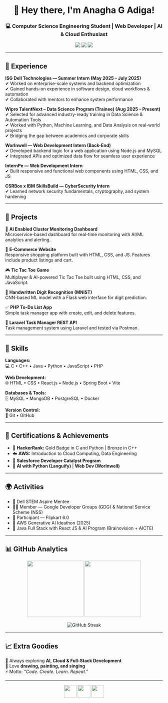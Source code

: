 <h1 align="center">👋 Hey there, I'm Anagha G Adiga!</h1>
<h3 align="center">💻 Computer Science Engineering Student | Web Developer | AI & Cloud Enthusiast</h3>

<p align="center">
  <a href="mailto:anaghagadiga2004@gmail.com"><img src="https://img.shields.io/badge/-Email-D14836?style=flat&logo=gmail&logoColor=white"></a>
  <a href="https://www.linkedin.com/in/anagha-g-adiga-577567259"><img src="https://img.shields.io/badge/-LinkedIn-0077B5?style=flat&logo=linkedin&logoColor=white"></a>
  <a href="https://github.com/AnaghaGAdiga"><img src="https://img.shields.io/badge/-GitHub-181717?style=flat&logo=github&logoColor=white"></a>
</p>

---

## 💼 Experience

**ISG Dell Technologies — Summer Intern (May 2025 – July 2025)**  
✔ Worked on enterprise-scale systems and backend optimization  
✔ Gained hands-on experience in software design, cloud workflows & automation  
✔ Collaborated with mentors to enhance system performance  

**Wipro TalentNext – Data Science Program (Trainee) (Aug 2025 – Present)**  
✔ Selected for advanced industry-ready training in Data Science & Automation Tools  
✔ Worked with Python, Machine Learning, and Data Analysis on real-world projects  
✔ Bridging the gap between academics and corporate skills  

**WorInwell — Web Development Intern (Back-End)**  
✔ Developed backend logic for a web application using Node.js and MySQL  
✔ Integrated APIs and optimized data flow for seamless user experience  

**InternPe — Web Development Intern**  
✔ Built responsive and functional web components using HTML, CSS, and JS  

**CSRBox x IBM SkillsBuild — CyberSecurity Intern**  
✔ Learned network security fundamentals, cryptography, and system hardening  

---

## 🚀 Projects

🍔 **AI Enabled Cluster Monitoring Dashboard**  
Microservice-based dashboard for real-time monitoring with AI/ML analytics and alerting.

🛒 **E-Commerce Website**  
Responsive shopping platform built with HTML, CSS, and JS. Features include product listings and cart.

🎮 **Tic Tac Toe Game**  
Multiplayer & AI-powered Tic Tac Toe built using HTML, CSS, and JavaScript.

🧠 **Handwritten Digit Recognition (MNIST)**  
CNN-based ML model with a Flask web interface for digit prediction.

✅ **PHP To-Do List App**  
Simple task manager app with create, edit, and delete features.

🧩 **Laravel Task Manager REST API**  
Task management system using Laravel and tested via Postman.

---

## 🧠 Skills

**Languages:**  
💻 C • C++ • Java • Python • JavaScript • PHP  

**Web Development:**  
🌐 HTML • CSS • React.js • Node.js • Spring Boot • Vite  

**Databases & Tools:**  
🗄️ MySQL • MongoDB • PostgreSQL • Docker  

**Version Control:**  
🔧 Git • GitHub  

---

## 🏅 Certifications & Achievements
- 🥇 **HackerRank:** Gold Badge in C and Python | Bronze in C++  
- ☁️ **AWS:** Introduction to Cloud Computing, Data Engineering  
- 💬 **Salesforce Developer Catalyst Program**  
- 🧠 **AI with Python (Languify)** | **Web Dev (WorInwell)**  

---

## 🌍 Activities
- 💫 Dell STEM Aspire Mentee  
- 👩‍💻 Member — Google Developer Groups (GDG) & National Service Scheme (NSS)  
- 🚀 Participant — Flipkart <Girls Wanna Code/> 6.0  
- 🤖 AWS Generative AI Ideathon (2025)  
- 🧩 Java Full Stack with React JS & AI Program (Brainovision + AICTE)  

---

## 📊 GitHub Analytics

<p align="center">
  <img src="https://github-readme-stats.vercel.app/api?username=AnaghaGAdiga&show_icons=true&theme=tokyonight" height="180em">
  <img src="https://github-readme-stats.vercel.app/api/top-langs/?username=AnaghaGAdiga&layout=compact&theme=tokyonight" height="180em">
</p>

<p align="center">
  <img src="https://github-readme-streak-stats.herokuapp.com?user=AnaghaGAdiga&theme=tokyonight" alt="GitHub Streak" />
</p>

---

## 📈 Extra Goodies

🌱 Always exploring **AI, Cloud & Full-Stack Development**  
🎨 Love **drawing, painting, and singing**  
⚡ Motto: *“Code. Create. Learn. Repeat.”*

---

<p align="center">
  <a href="mailto:anaghagadiga2004@gmail.com"><img src="https://img.icons8.com/color/48/gmail-new.png" width="40"/></a>
  <a href="https://www.linkedin.com/in/anagha-g-adiga-577567259"><img src="https://img.icons8.com/color/48/linkedin.png" width="40"/></a>
  <a href="https://github.com/AnaghaGAdiga"><img src="https://img.icons8.com/ios-filled/50/ffffff/github.png" width="40"/></a>
</p>
